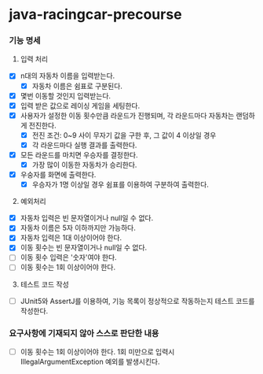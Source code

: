 # java-racingcar-precourse

### 기능 명세

1. 입력 처리

- [x] n대의 자동차 이름을 입력받는다.
    - [x] 자동차 이름은 쉼표로 구분된다.
- [x] 몇번 이동할 것인지 입력받는다.
- [x] 입력 받은 값으로 레이싱 게임을 세팅한다.
- [x] 사용자가 설정한 이동 횟수만큼 라운드가 진행되며, 각 라운드마다 자동차는 랜덤하게 전진한다.
    - [x] 전진 조건: 0~9 사이 무자기 값을 구한 후, 그 값이 4 이상일 경우
    - [x] 각 라운드마다 실행 결과를 출력한다.
- [x] 모든 라운드를 마치면 우승자를 결정한다.
    - [x] 가장 많이 이동한 자동차가 승리한다.
- [x] 우숭자를 화면에 출력한다.
    - [x] 우승자가 1명 이상일 경우 쉼표를 이용하여 구분하여 출력한다.

2. 예외처리

- [x] 자동차 입력은 빈 문자열이거나 null일 수 없다.
- [x] 자동차 이름은 5자 이하까지만 가능하다.
- [x] 자동차 입력은 1대 이상이어야 한다.
- [x] 이동 횟수는 빈 문자열이거나 null일 수 없다.
- [ ] 이동 횟수 입력은 '숫자'여야 한다.
- [ ] 이동 횟수는 1회 이상이어야 한다.

3. 테스트 코드 작성

- [ ] JUnit5와 AssertJ를 이용하여, 기능 목록이 정상적으로 작동하는지 테스트 코드를 작성한다.

### 요구사항에 기재되지 않아 스스로 판단한 내용

- [ ] 이동 횟수는 1회 이상이어야 한다. 1회 미만으로 입력시 IllegalArgumentException 예외를 발생시킨다.